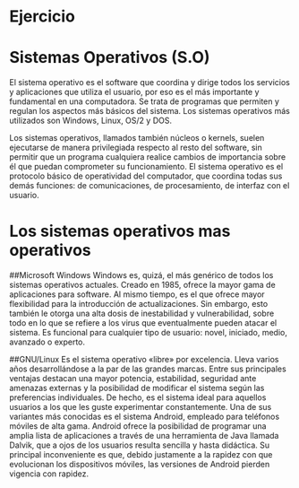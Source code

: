 # Ejercicio

# Sistemas Operativos (S.O)

El sistema operativo es el software que coordina y dirige todos los servicios y aplicaciones que utiliza el usuario, por eso es el más importante y fundamental en una computadora. Se trata de programas que permiten y regulan los aspectos más básicos del sistema. Los sistemas operativos más utilizados son Windows, Linux, OS/2 y DOS.

Los sistemas operativos, llamados también núcleos o kernels, suelen ejecutarse de manera privilegiada respecto al resto del software, sin permitir que un programa cualquiera realice cambios de importancia sobre él que puedan comprometer su funcionamiento. El sistema operativo es el protocolo básico de operatividad del computador, que coordina todas sus demás funciones: de comunicaciones, de procesamiento, de interfaz con el usuario.

# Los sistemas operativos mas operativos 

##Microsoft Windows
Windows es, quizá, el más genérico de todos los sistemas operativos actuales. Creado en 1985, ofrece la mayor gama de aplicaciones para software. Al mismo tiempo, es el que ofrece mayor flexibilidad para la introducción de actualizaciones. Sin embargo, esto también le otorga una alta dosis de inestabilidad y vulnerabilidad, sobre todo en lo que se refiere a los virus que eventualmente pueden atacar el sistema. Es funcional para cualquier tipo de usuario: novel, iniciado, medio, avanzado o experto.

##GNU/Linux
Es el sistema operativo «libre» por excelencia. Lleva varios años desarrollándose a la par de las grandes marcas. Entre sus principales ventajas destacan una mayor potencia, estabilidad, seguridad ante amenazas externas y la posibilidad de modificar el sistema según las preferencias individuales. De hecho, es el sistema ideal para aquellos usuarios a los que les guste experimentar constantemente. Una de sus variantes más conocidas es el sistema Android, empleado para teléfonos móviles de alta gama. Android ofrece la posibilidad de programar una amplia lista de aplicaciones a través de una herramienta de Java llamada Dalvik, que a ojos de los usuarios resulta sencilla y hasta didáctica. Su principal inconveniente es que, debido justamente a la rapidez con que evolucionan los dispositivos  móviles, las versiones de Android pierden vigencia con rapidez. 

